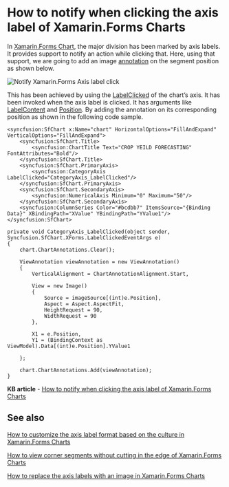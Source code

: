 # How to notify when clicking the axis label of Xamarin.Forms Charts

In [Xamarin.Forms Chart](https://help.syncfusion.com/xamarin/charts/getting-started), the major division has been marked by axis labels. It provides support to notify an action while clicking that. Here, using that support, we are going to add an image [annotation](https://help.syncfusion.com/xamarin/charts/chartannotation) on the segment position as shown below.

![Notify Xamarin.Forms Axis label click](https://github.com/SyncfusionExamples/How-to-notify-when-clicking-the-axis-label-of-Xamarin.Forms-Charts/blob/main/Axis_Label_Clicked.gif)

This has been achieved by using the [LabelClicked](https://help.syncfusion.com/cr/xamarin/Syncfusion.SfChart.XForms.ChartAxis.html#Syncfusion_SfChart_XForms_ChartAxis_LabelClicked) of the chart’s axis. It has been invoked when the axis label is clicked. It has arguments like [LabelContent](https://help.syncfusion.com/cr/xamarin/Syncfusion.SfChart.XForms.LabelClickedEventArgs.html#Syncfusion_SfChart_XForms_LabelClickedEventArgs_LabelContent) and [Position](https://help.syncfusion.com/cr/xamarin/Syncfusion.SfChart.XForms.LabelClickedEventArgs.html#Syncfusion_SfChart_XForms_LabelClickedEventArgs_Position). By adding the annotation on its corresponding position as shown in the following code sample.

```
<syncfusion:SfChart x:Name="chart" HorizontalOptions="FillAndExpand" VerticalOptions="FillAndExpand">
    <syncfusion:SfChart.Title>
        <syncfusion:ChartTitle Text="CROP YEILD FORECASTING" FontAttributes="Bold"/>
    </syncfusion:SfChart.Title>
    <syncfusion:SfChart.PrimaryAxis>
        <syncfusion:CategoryAxis  LabelClicked="CategoryAxis_LabelClicked"/>
    </syncfusion:SfChart.PrimaryAxis>
    <syncfusion:SfChart.SecondaryAxis>
        <syncfusion:NumericalAxis Minimum="0" Maximum="50"/>
    </syncfusion:SfChart.SecondaryAxis>
    <syncfusion:ColumnSeries Color="#bcdbb7" ItemsSource="{Binding Data}" XBindingPath="XValue" YBindingPath="YValue1"/>
</syncfusion:SfChart>
```

```
private void CategoryAxis_LabelClicked(object sender, Syncfusion.SfChart.XForms.LabelClickedEventArgs e)
{
    chart.ChartAnnotations.Clear();

    ViewAnnotation viewAnnotation = new ViewAnnotation()
    {
        VerticalAlignment = ChartAnnotationAlignment.Start,

        View = new Image()
        {
            Source = imageSource[(int)e.Position],
            Aspect = Aspect.AspectFit,
            HeightRequest = 90,
            WidthRequest = 90
        },

        X1 = e.Position,
        Y1 = (BindingContext as ViewModel).Data[(int)e.Position].YValue1

    };

    chart.ChartAnnotations.Add(viewAnnotation);
}
```

**KB article** - [How to notify when clicking the axis label of Xamarin.Forms Charts](https://www.syncfusion.com/kb/12487/how-to-notify-when-clicking-the-axis-label-of-xamarin-forms-charts)

## See also

[How to customize the axis label format based on the culture in Xamarin.Forms Charts](https://www.syncfusion.com/kb/11289/how-to-customize-the-axis-label-format-based-on-the-culture-in-xamarin-forms-chart-sfchart)

[How to view corner segments without cutting in the edge of Xamarin.Forms Charts](https://www.syncfusion.com/kb/10785/how-to-view-corner-segments-without-cutting-in-edge-of-xamarin-forms-chart)

[How to replace the axis labels with an image in Xamarin.Forms Charts](https://www.syncfusion.com/kb/10676/how-to-replace-the-axis-labels-with-image-in-xamarin-forms-chart)
